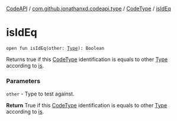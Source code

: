 [CodeAPI](../../index.md) / [com.github.jonathanxd.codeapi.type](../index.md) / [CodeType](index.md) / [isIdEq](.)

# isIdEq

`open fun isIdEq(other: `[`Type`](http://docs.oracle.com/javase/6/docs/api/java/lang/reflect/Type.html)`): Boolean`

Returns true if this [CodeType](index.md) identification is equals to other [Type](http://docs.oracle.com/javase/6/docs/api/java/lang/reflect/Type.html) according to [is](is.md).

### Parameters

`other` - Type to test against.

**Return**
True if this [CodeType](index.md) identification is equals to other [Type](http://docs.oracle.com/javase/6/docs/api/java/lang/reflect/Type.html)  according to [is](is.md).

